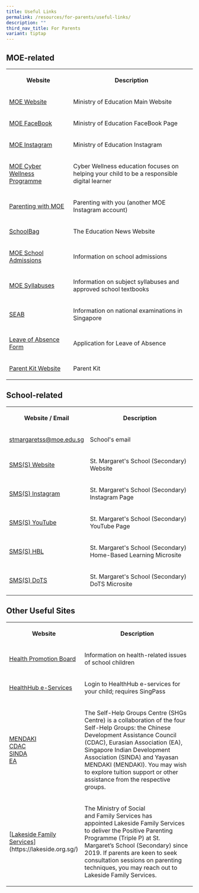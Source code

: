 ```yaml
---
title: Useful Links
permalink: /resources/for-parents/useful-links/
description: ""
third_nav_title: For Parents
variant: tiptap
---
```

<h2>MOE-related</h2>
<table>
<tbody>
<tr>
<th rowspan="1" colspan="1">
<p>Website</p>
</th>
<th rowspan="1" colspan="1">
<p>Description</p>
</th>
</tr>
<tr>
<td rowspan="1" colspan="1">
<p><a href="https://www.moe.gov.sg/" rel="noopener noreferrer nofollow" target="_blank">MOE Website</a>
</p>
</td>
<td rowspan="1" colspan="1">
<p>Ministry of Education Main Website</p>
</td>
</tr>
<tr>
<td rowspan="1" colspan="1">
<p><a href="https://www.facebook.com/moesingapore" rel="noopener noreferrer nofollow" target="_blank">MOE FaceBook</a>&nbsp;</p>
</td>
<td rowspan="1" colspan="1">
<p>Ministry of Education FaceBook Page</p>
</td>
</tr>
<tr>
<td rowspan="1" colspan="1">
<p><a href="https://www.instagram.com/moesingapore/?hl=en" rel="noopener noreferrer nofollow" target="_blank">MOE Instagram</a>&nbsp;&nbsp;</p>
</td>
<td rowspan="1" colspan="1">
<p>Ministry of Education Instagram&nbsp;&nbsp;</p>
</td>
</tr>
<tr>
<td rowspan="1" colspan="1">
<p><a href="https://www.moe.gov.sg/programmes/cyber-wellness/" rel="noopener noreferrer nofollow" target="_blank">MOE Cyber Wellness Programme</a>&nbsp;&nbsp;</p>
</td>
<td rowspan="1" colspan="1">
<p>Cyber Wellness education focuses on helping your child to be a responsible
digital learner</p>
</td>
</tr>
<tr>
<td rowspan="1" colspan="1">
<p><a href="https://www.instagram.com/parentingwith.moesg/?hl=en" rel="noopener noreferrer nofollow" target="_blank">Parenting with MOE</a>
</p>
</td>
<td rowspan="1" colspan="1">
<p>Parenting with you (another MOE Instagram account)</p>
</td>
</tr>
<tr>
<td rowspan="1" colspan="1">
<p><a href="https://www.schoolbag.edu.sg/" rel="noopener noreferrer nofollow" target="_blank">SchoolBag</a>
</p>
</td>
<td rowspan="1" colspan="1">
<p>The Education News Website&nbsp;</p>
</td>
</tr>
<tr>
<td rowspan="1" colspan="1">
<p><a href="https://www.moe.gov.sg/admissions" rel="noopener noreferrer nofollow" target="_blank">MOE School Admissions</a>
</p>
</td>
<td rowspan="1" colspan="1">
<p>Information on school admissions&nbsp;</p>
</td>
</tr>
<tr>
<td rowspan="1" colspan="1">
<p><a href="https://www.moe.gov.sg/education/syllabuses" rel="noopener noreferrer nofollow" target="_blank">MOE Syllabuses</a>
</p>
</td>
<td rowspan="1" colspan="1">
<p>Information on subject syllabuses and approved school textbooks</p>
</td>
</tr>
<tr>
<td rowspan="1" colspan="1">
<p><a href="https://www.seab.gov.sg/" rel="noopener noreferrer nofollow" target="_blank">SEAB</a>
</p>
</td>
<td rowspan="1" colspan="1">
<p>Information on national examinations in Singapore&nbsp;</p>
</td>
</tr>
<tr>
<td rowspan="1" colspan="1">
<p><a href="https://form.gov.sg/#!/60fa5e9bae0c000012a68ed5" rel="noopener noreferrer nofollow" target="_blank">Leave of Absence Form</a>
</p>
</td>
<td rowspan="1" colspan="1">
<p>Application for Leave of Absence&nbsp;</p>
</td>
</tr>
<tr>
<td rowspan="1" colspan="1">
<p><a href="https://www.moe.gov.sg/parentkit" rel="noopener noreferrer nofollow" target="_blank">Parent Kit Website</a>
</p>
</td>
<td rowspan="1" colspan="1">
<p>Parent Kit</p>
</td>
</tr>
</tbody>
</table>
<h2>School-related</h2>
<table>
<tbody>
<tr>
<th rowspan="1" colspan="1">
<p>Website / Email</p>
</th>
<th rowspan="1" colspan="1">
<p>Description</p>
</th>
</tr>
<tr>
<td rowspan="1" colspan="1">
<p><a href="mailto:stmargaretss@moe.edu.sg" rel="noopener noreferrer nofollow" target="_blank">stmargaretss@moe.edu.sg</a>
</p>
</td>
<td rowspan="1" colspan="1">
<p>School's email</p>
</td>
</tr>
<tr>
<td rowspan="1" colspan="1">
<p><a href="/" rel="noopener noreferrer nofollow" target="_blank">SMS(S) Website</a>
</p>
</td>
<td rowspan="1" colspan="1">
<p>St. Margaret's School (Secondary) Website</p>
</td>
</tr>
<tr>
<td rowspan="1" colspan="1">
<p><a href="https://www.instagram.com/stmargssecsg/" rel="noopener noreferrer nofollow" target="_blank">SMS(S) Instagram</a>
</p>
</td>
<td rowspan="1" colspan="1">
<p>St. Margaret's School (Secondary) Instagram Page</p>
</td>
</tr>
<tr>
<td rowspan="1" colspan="1">
<p><a href="https://www.youtube.com/user/stmargssecsg" rel="noopener noreferrer nofollow" target="_blank">SMS(S) YouTube</a>
</p>
</td>
<td rowspan="1" colspan="1">
<p>St. Margaret's School (Secondary) YouTube Page</p>
</td>
</tr>
<tr>
<td rowspan="1" colspan="1">
<p><a href="https://stmargaretssec-moe-edu-sg-admin.cwp.sg/resources/for-parents/home-based-learning" rel="noopener noreferrer nofollow" target="_blank">SMS(S) HBL</a>&nbsp;</p>
</td>
<td rowspan="1" colspan="1">
<p>St. Margaret's School (Secondary) Home-Based Learning Microsite&nbsp;</p>
</td>
</tr>
<tr>
<td rowspan="1" colspan="1">
<p><a href="https://sites.google.com/moe.edu.sg/smssdots/home" rel="noopener noreferrer nofollow" target="_blank">SMS(S) DoTS</a>&nbsp;</p>
</td>
<td rowspan="1" colspan="1">
<p>St. Margaret's School (Secondary) DoTS Microsite&nbsp;</p>
</td>
</tr>
</tbody>
</table>
<h2>Other Useful Sites</h2>
<table>
<tbody>
<tr>
<th rowspan="1" colspan="1">
<p>Website</p>
</th>
<th rowspan="1" colspan="1">
<p>Description</p>
</th>
</tr>
<tr>
<td rowspan="1" colspan="1">
<p><a href="https://www.hpb.gov.sg/schools" rel="noopener noreferrer nofollow" target="_blank">Health Promotion Board</a>
</p>
</td>
<td rowspan="1" colspan="1">
<p>Information on health-related issues of school children</p>
</td>
</tr>
<tr>
<td rowspan="1" colspan="1">
<p><a href="https://m.healthhub.sg/auth/login?source_app=hh_web&amp;source_module=myhealth&amp;source_source_sub=&amp;target=/childhealth" rel="noopener noreferrer nofollow" target="_blank">HealthHub e-Services</a>
</p>
</td>
<td rowspan="1" colspan="1">
<p>Login to HealthHub e-services for your child; requires SingPass</p>
</td>
</tr>
<tr>
<td rowspan="1" colspan="1">
<p><a href="https://www.mendaki.org.sg/" rel="noopener noreferrer nofollow" target="_blank">MENDAKI</a> 
<br><a href="https://www.cdac.org.sg/en/" rel="noopener noreferrer nofollow" target="_blank">CDAC</a> 
<br><a href="https://www.sinda.org.sg/" rel="noopener noreferrer nofollow" target="_blank">SINDA</a> 
<br><a href="https://www.eurasians.sg/" rel="noopener noreferrer nofollow" target="_blank">EA</a>
</p>
</td>
<td rowspan="1" colspan="1">
<p>The Self-Help Groups Centre (SHGs Centre) is a collaboration of the four
Self-Help Groups: the Chinese Development Assistance Council (CDAC), Eurasian
Association (EA), Singapore Indian Development Association (SINDA) and
Yayasan MENDAKI (MENDAKI). You may wish to explore tuition support or other
assistance from the respective groups.</p>
</td>
</tr>
<tr>
<td rowspan="1" colspan="1">
<p>[<a href="https://lakeside.org.sg/" rel="noopener noreferrer nofollow" target="_blank">Lakeside Family Services</a>](https://lakeside.org.sg/)</p>
</td>
<td rowspan="1" colspan="1">
<p>The Ministry of Social and&nbsp;Family&nbsp;Services has appointed&nbsp;Lakeside&nbsp;Family&nbsp;Services
to deliver the Positive Parenting Programme (Triple P) at St. Margaret’s
School (Secondary) since 2019. If parents are keen to seek consultation
sessions on parenting techniques,&nbsp;you may reach out to Lakeside Family
Services.</p>
</td>
</tr>
</tbody>
</table>
<p></p>